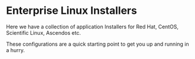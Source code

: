 # Enterprise Linux Installers

Here we have a collection of application Installers for Red Hat, CentOS, Scientific Linux, Ascendos etc.

These configurations are a quick starting point to get you up and running in a hurry.

